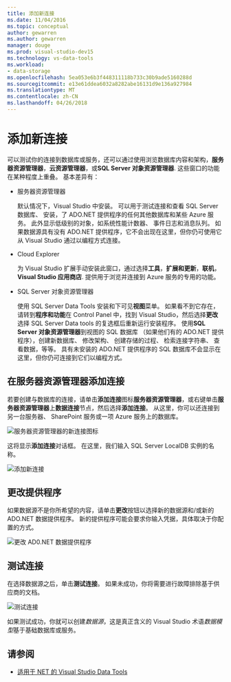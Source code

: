 ```yaml
---
title: 添加新连接
ms.date: 11/04/2016
ms.topic: conceptual
author: gewarren
ms.author: gewarren
manager: douge
ms.prod: visual-studio-dev15
ms.technology: vs-data-tools
ms.workload:
- data-storage
ms.openlocfilehash: 5ea053e6b3f448311118b733c30b9ade5160288d
ms.sourcegitcommit: e13e61ddea6032a8282abe16131d9e136a927984
ms.translationtype: MT
ms.contentlocale: zh-CN
ms.lasthandoff: 04/26/2018
---
```

# <a name="add-new-connections"></a>添加新连接

可以测试你的连接到数据库或服务，还可以通过使用浏览数据库内容和架构，**服务器资源管理器**，**云资源管理器**，或**SQL Server 对象资源管理器**. 这些窗口的功能在某种程度上重叠。 基本差异有：

- 服务器资源管理器

   默认情况下，Visual Studio 中安装。 可以用于测试连接和查看 SQL Server 数据库、 安装，了 ADO.NET 提供程序的任何其他数据库和某些 Azure 服务。 此外显示低级别的对象，如系统性能计数器、 事件日志和消息队列。 如果数据源具有没有 ADO.NET 提供程序，它不会出现在这里，但你仍可使用它从 Visual Studio 通过以编程方式连接。

- Cloud Explorer

   为 Visual Studio 扩展手动安装此窗口，通过选择**工具**，**扩展和更新**，**联机**， **Visual Studio 应用商店**. 提供用于浏览并连接到 Azure 服务的专用的功能。

- SQL Server 对象资源管理器

   使用 SQL Server Data Tools 安装和下可见**视图**菜单。 如果看不到它存在，请转到**程序和功能**在 Control Panel 中，找到 Visual Studio，然后选择**更改**选择 SQL Server Data tools 的复选框后重新运行安装程序。 使用**SQL Server 对象资源管理器**到视图的 SQL 数据库 （如果他们有的 ADO.NET 提供程序），创建新数据库、 修改架构、 创建存储的过程、 检索连接字符串、 查看数据，等等。 具有未安装的 ADO.NET 提供程序的 SQL 数据库不会显示在这里，但你仍可连接到它们以编程方式。

## <a name="add-a-connection-in-server-explorer"></a>在服务器资源管理器添加连接

若要创建与数据库的连接，请单击**添加连接**图标**服务器资源管理器**，或右键单击**服务器资源管理器**上**数据连接**节点，然后选择**添加连接**。 从这里，你可以还连接到另一台服务器、 SharePoint 服务或一项 Azure 服务上的数据库。

![服务器资源管理器的新连接图标](../data-tools/media/raddata-server-explorer-new-connection-icon.png "raddata 服务器资源管理器中新的连接图标")

这将显示**添加连接**对话框。 在这里，我们输入 SQL Server LocalDB 实例的名称。

![添加新连接](../data-tools/media/raddata-add-new-connection-dialog.png "raddata 添加新连接对话框")

## <a name="change-the-provider"></a>更改提供程序

如果数据源不是你所希望的内容，请单击**更改**按钮以选择新的数据源和/或新的 ADO.NET 数据提供程序。 新的提供程序可能会要求你输入凭据，具体取决于你配置的方式。

![更改 AD0.NET 数据提供程序](../data-tools/media/raddata-change-ad0.net-data-provider.png "raddata 更改 AD0.NET 数据提供程序")

## <a name="test-the-connection"></a>测试连接

在选择数据源之后，单击**测试连接**。 如果未成功，你将需要进行故障排除基于供应商的文档。

![测试连接](../data-tools/media/raddata-test-connection.png "raddata 测试连接")

如果测试成功，你就可以创建*数据源*，这是真正含义的 Visual Studio 术语*数据模型*基于基础数据库或服务。

## <a name="see-also"></a>请参阅

- [适用于 NET 的 Visual Studio Data Tools](../data-tools/visual-studio-data-tools-for-dotnet.md)